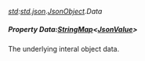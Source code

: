 _[std](../../modules/std/std-module.md):[std.json](../../modules/std/std-json.md).[JsonObject](../../modules/std/std-json-jsonobject.md).Data_
##### Property Data:[StringMap](../../modules/std/std-collections-stringmap.md)<[JsonValue](../../modules/std/std-json-jsonvalue.md)>
The underlying interal object data.
